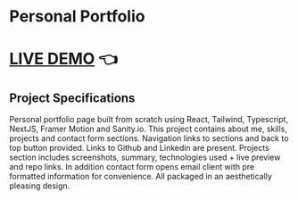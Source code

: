 # Personal Portfolio

# [LIVE DEMO](https://silly-hen-tux.cyclic.app/) :point_left:

## Project Specifications

Personal portfolio page built from scratch using React, Tailwind, Typescript, NextJS, Framer Motion and Sanity.io. This project contains about me, skills, projects and contact form sections. Navigation links to sections and back to top button provided. Links to Github and Linkedin are present. Projects section includes screenshots, summary, technologies used + live preview and repo links. In addition contact form opens email client with pre formatted information for convenience. All packaged in an aesthetically pleasing design.
